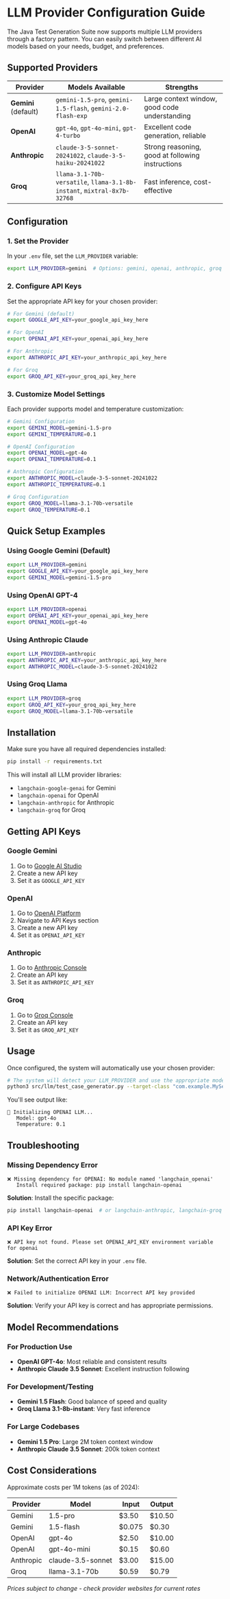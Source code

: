 # LLM Provider Configuration Guide

The Java Test Generation Suite now supports multiple LLM providers through a factory pattern. You can easily switch between different AI models based on your needs, budget, and preferences.

## Supported Providers

| Provider | Models Available | Strengths |
|----------|------------------|-----------|
| **Gemini** (default) | `gemini-1.5-pro`, `gemini-1.5-flash`, `gemini-2.0-flash-exp` | Large context window, good code understanding |
| **OpenAI** | `gpt-4o`, `gpt-4o-mini`, `gpt-4-turbo` | Excellent code generation, reliable |
| **Anthropic** | `claude-3-5-sonnet-20241022`, `claude-3-5-haiku-20241022` | Strong reasoning, good at following instructions |
| **Groq** | `llama-3.1-70b-versatile`, `llama-3.1-8b-instant`, `mixtral-8x7b-32768` | Fast inference, cost-effective |

## Configuration

### 1. Set the Provider

In your `.env` file, set the `LLM_PROVIDER` variable:

```bash
export LLM_PROVIDER=gemini  # Options: gemini, openai, anthropic, groq
```

### 2. Configure API Keys

Set the appropriate API key for your chosen provider:

```bash
# For Gemini (default)
export GOOGLE_API_KEY=your_google_api_key_here

# For OpenAI
export OPENAI_API_KEY=your_openai_api_key_here

# For Anthropic
export ANTHROPIC_API_KEY=your_anthropic_api_key_here

# For Groq
export GROQ_API_KEY=your_groq_api_key_here
```

### 3. Customize Model Settings

Each provider supports model and temperature customization:

```bash
# Gemini Configuration
export GEMINI_MODEL=gemini-1.5-pro
export GEMINI_TEMPERATURE=0.1

# OpenAI Configuration
export OPENAI_MODEL=gpt-4o
export OPENAI_TEMPERATURE=0.1

# Anthropic Configuration
export ANTHROPIC_MODEL=claude-3-5-sonnet-20241022
export ANTHROPIC_TEMPERATURE=0.1

# Groq Configuration
export GROQ_MODEL=llama-3.1-70b-versatile
export GROQ_TEMPERATURE=0.1
```

## Quick Setup Examples

### Using Google Gemini (Default)
```bash
export LLM_PROVIDER=gemini
export GOOGLE_API_KEY=your_google_api_key_here
export GEMINI_MODEL=gemini-1.5-pro
```

### Using OpenAI GPT-4
```bash
export LLM_PROVIDER=openai
export OPENAI_API_KEY=your_openai_api_key_here
export OPENAI_MODEL=gpt-4o
```

### Using Anthropic Claude
```bash
export LLM_PROVIDER=anthropic
export ANTHROPIC_API_KEY=your_anthropic_api_key_here
export ANTHROPIC_MODEL=claude-3-5-sonnet-20241022
```

### Using Groq Llama
```bash
export LLM_PROVIDER=groq
export GROQ_API_KEY=your_groq_api_key_here
export GROQ_MODEL=llama-3.1-70b-versatile
```

## Installation

Make sure you have all required dependencies installed:

```bash
pip install -r requirements.txt
```

This will install all LLM provider libraries:
- `langchain-google-genai` for Gemini
- `langchain-openai` for OpenAI
- `langchain-anthropic` for Anthropic
- `langchain-groq` for Groq

## Getting API Keys

### Google Gemini
1. Go to [Google AI Studio](https://aistudio.google.com/)
2. Create a new API key
3. Set it as `GOOGLE_API_KEY`

### OpenAI
1. Go to [OpenAI Platform](https://platform.openai.com/)
2. Navigate to API Keys section
3. Create a new API key
4. Set it as `OPENAI_API_KEY`

### Anthropic
1. Go to [Anthropic Console](https://console.anthropic.com/)
2. Create an API key
3. Set it as `ANTHROPIC_API_KEY`

### Groq
1. Go to [Groq Console](https://console.groq.com/)
2. Create an API key
3. Set it as `GROQ_API_KEY`

## Usage

Once configured, the system will automatically use your chosen provider:

```bash
# The system will detect your LLM_PROVIDER and use the appropriate model
python3 src/llm/test_case_generator.py --target-class "com.example.MyService"
```

You'll see output like:
```
🤖 Initializing OPENAI LLM...
   Model: gpt-4o
   Temperature: 0.1
```

## Troubleshooting

### Missing Dependency Error
```
❌ Missing dependency for OPENAI: No module named 'langchain_openai'
   Install required package: pip install langchain-openai
```

**Solution**: Install the specific package:
```bash
pip install langchain-openai  # or langchain-anthropic, langchain-groq
```

### API Key Error
```
❌ API key not found. Please set OPENAI_API_KEY environment variable for openai
```

**Solution**: Set the correct API key in your `.env` file.

### Network/Authentication Error
```
❌ Failed to initialize OPENAI LLM: Incorrect API key provided
```

**Solution**: Verify your API key is correct and has appropriate permissions.

## Model Recommendations

### For Production Use
- **OpenAI GPT-4o**: Most reliable and consistent results
- **Anthropic Claude 3.5 Sonnet**: Excellent instruction following

### For Development/Testing
- **Gemini 1.5 Flash**: Good balance of speed and quality
- **Groq Llama 3.1-8b-instant**: Very fast inference

### For Large Codebases
- **Gemini 1.5 Pro**: Large 2M token context window
- **Anthropic Claude 3.5 Sonnet**: 200k token context

## Cost Considerations

Approximate costs per 1M tokens (as of 2024):

| Provider | Model | Input | Output |
|----------|-------|-------|--------|
| Gemini | 1.5-pro | $3.50 | $10.50 |
| Gemini | 1.5-flash | $0.075 | $0.30 |
| OpenAI | gpt-4o | $2.50 | $10.00 |
| OpenAI | gpt-4o-mini | $0.15 | $0.60 |
| Anthropic | claude-3.5-sonnet | $3.00 | $15.00 |
| Groq | llama-3.1-70b | $0.59 | $0.79 |

*Prices subject to change - check provider websites for current rates*
